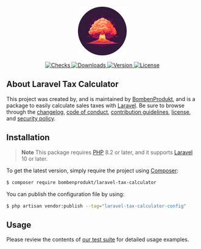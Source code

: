 <p align="center">
    <a href="https://bombenprodukt.com" target="_blank">
        <img src="https://raw.githubusercontent.com/BombenProdukt/assets/main/logo-text.svg" width="128" alt="BombenProdukt Logo" />
    </a>
</p>

<p align="center">
    <a href="https://github.com/BombenProdukt/laravel-tax-calculator/actions">
        <img src="https://badge.sh/github/check-runs/BombenProdukt/laravel-tax-calculator" alt="Checks" />
    </a>
    <a href="https://packagist.org/packages/bombenprodukt/laravel-tax-calculator">
        <img src="https://badge.sh/packagist/downloads/BombenProdukt/laravel-tax-calculator" alt="Downloads" />
    </a>
    <a href="https://packagist.org/packages/bombenprodukt/laravel-tax-calculator">
        <img src="https://badge.sh/packagist/version/BombenProdukt/laravel-tax-calculator" alt="Version" />
    </a>
    <a href="https://packagist.org/packages/bombenprodukt/laravel-tax-calculator">
        <img src="https://badge.sh/packagist/license/BombenProdukt/laravel-tax-calculator" alt="License" />
    </a>
</p>

## About Laravel Tax Calculator

This project was created by, and is maintained by [BombenProdukt](https://github.com/BombenProdukt), and is a package to easily calculate sales taxes with [Laravel](https://laravel.com/). Be sure to browse through the [changelog](CHANGELOG.md), [code of conduct](.github/CODE_OF_CONDUCT.md), [contribution guidelines](.github/CONTRIBUTING.md), [license](LICENSE), and [security policy](.github/SECURITY.md).

## Installation

> **Note**
> This package requires [PHP](https://www.php.net/) 8.2 or later, and it supports [Laravel](https://laravel.com/) 10 or later.

To get the latest version, simply require the project using [Composer](https://getcomposer.org/):

```bash
$ composer require bombenprodukt/laravel-tax-calculator
```

You can publish the configuration file by using:

```bash
$ php artisan vendor:publish --tag="laravel-tax-calculator-config"
```

## Usage

Please review the contents of [our test suite](/tests) for detailed usage examples.
